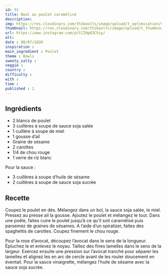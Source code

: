 ```yaml
---
id: 51
title: Bowl au poulet caramélisé
description: 
img: https://res.cloudinary.com/thibaults/image/upload/t_optimisation/v1600460794/Recipes/20200708_bowl_poulet.jpg
thumbnail: https://res.cloudinary.com/thibaults/image/upload/t_thumbnail_josie/v1600460794/Recipes/20200708_bowl_poulet.jpg
url: https://www.instagram.com/p/CCZHp83Chiy/
alt: 
date : 08/07/2020
inspiration :
main_ingredient : Poulet
theme : Bowls
sweety_salty : 
veggie : 
country :
difficulty :
with : 
time : 
published : 1
---
```


## Ingrédients
 - 2 blancs de poulet
 - 3 cuillères à soupe de sauce soja salée
 - 1 cuillère à soupe de miel
 - 1 gousse d’ail
 - Graine de sésame
 - 2 carottes
 - 1/4 de chou rouge
 - 1 verre de riz blanc

Pour la sauce :
 - 3 cuillères à soupe d’huile de sésame
 - 2 cuillères à soupe de sauce soja sucrée

## Recette
Coupez le poulet en dés. Mélangez dans un bol, la sauce soja salée, le miel. Pressez au presse ail la gousse. Ajoutez le poulet et mélangez le tout. Dans une poêle, faites cuire le poulet jusqu’à ce qu’il soit caramélisé puis parsemez de graines de sésames. A l’aide d’un spiralizer, faites des spaghettis de carottes. Coupez finement le chou rouge.

Pour la rose d’avocat, découpez l’avocat dans le sens de la longueur. Épluchez le et enlevez le noyau. Taillez des fines lamelles dans le sens de la largeur. Exercez ensuite une pression sur l’avocat tranché pour séparer les lamelles et alignez les en arc de cercle avant de les rouler doucement en éventail. Pour la sauce vinaigrette, mélangez l’huile de sésame avec la sauce soja sucrée.